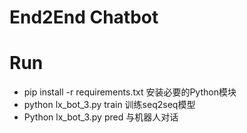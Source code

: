 # End2End Chatbot


# Run

+ pip install -r requirements.txt 安装必要的Python模块
+ python lx_bot_3.py train 训练seq2seq模型
+ Python lx_bot_3.py pred 与机器人对话




